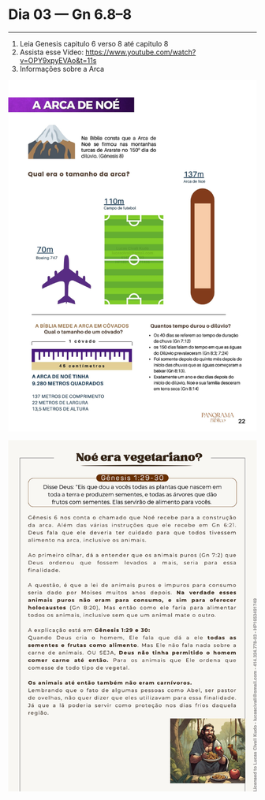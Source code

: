 # Dia 03 — Gn 6.8–8

--- 

1. Leia Genesis capitulo 6 verso 8 até capitulo 8
2. Assista esse Vídeo: https://www.youtube.com/watch?v=OPY9xpyEVAo&t=11s
3. Informações sobre a Arca

![Page 0001.jpg](../../images/Page%200001.jpg)

![Page 0002.jpg](../../images/Page%200002.jpg)